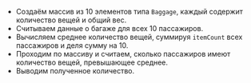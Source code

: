 - Создаём массив из 10 элементов типа `Baggage`, каждый содержит количество вещей и общий вес.
- Считываем данные о багаже для всех 10 пассажиров.
- Вычисляем среднее количество вещей, суммируя `itemCount` всех пассажиров и деля сумму на 10.
- Проходим по массиву и считаем, сколько пассажиров имеют количество вещей, превышающее среднее.
- Выводим полученное количество.